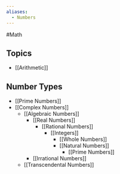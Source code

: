 ```yaml
---
aliases:
  - Numbers
---
```

#Math 
## Topics
* [[Arithmetic]]
## Number Types
* [[Prime Numbers]]
* [[Complex Numbers]]
	* [[Algebraic Numbers]]
		* [[Real Numbers]]
			* [[Rational Numbers]]
				* [[Integers]]
					* [[Whole Numbers]]
					* [[Natural Numbers]]
						* [[Prime Numbers]]
		* [[Irrational Numbers]]
	* [[Transcendental Numbers]]